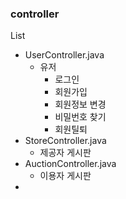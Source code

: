 ### controller

List
- UserController.java
  - 유저
    - 로그인
    - 회원가입
    - 회원정보 변경
    - 비밀번호 찾기
    - 회원틸퇴
- StoreController.java
  - 제공자 게시판
- AuctionController.java
  - 이용자 게시판
- 
